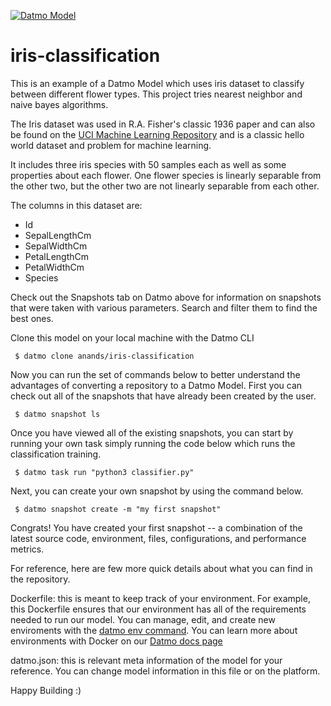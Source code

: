 [![Datmo Model](https://datmo.com/anands/iris-classification/badge.svg)](https://datmo.com/anands/iris-classification)

# iris-classification

This is an example of a Datmo Model which uses iris dataset to classify between different flower types. This project tries nearest neighbor and naive bayes algorithms. 

The Iris dataset was used in R.A. Fisher's classic 1936 paper and can also be found on the [UCI Machine Learning Repository][1] and is a classic hello world dataset and problem for machine learning. 

It includes three iris species with 50 samples each as well as some properties about each flower. One flower species is linearly separable from the other two, but the other two are not linearly separable from each other.

The columns in this dataset are:

 - Id
 - SepalLengthCm
 - SepalWidthCm
 - PetalLengthCm
 - PetalWidthCm
 - Species

  [1]: http://archive.ics.uci.edu/ml/

Check out the Snapshots tab on Datmo above for information on snapshots that were taken with various parameters. Search and filter them to find the best ones.

Clone this model on your local machine with the Datmo CLI

     $ datmo clone anands/iris-classification

Now you can run the set of commands below to better understand the advantages of converting a repository to a Datmo Model. First you can check out all of the snapshots that have already been created by the user.

     $ datmo snapshot ls 

Once you have viewed all of the existing snapshots, you can start by running your own task simply running the code below which runs the classification training. 

     $ datmo task run "python3 classifier.py"
     
Next, you can create your own snapshot by using the command below. 

     $ datmo snapshot create -m "my first snapshot"

Congrats! You have created your first snapshot -- a combination of the latest source code, environment, files, configurations, and performance metrics. 

For reference, here are few more quick details about what you can find in the repository.

Dockerfile: this is meant to keep track of your environment. For example, this Dockerfile ensures that our environment has all of the requirements needed to run our model. You can manage, edit, and create new enviroments with the [datmo env command](https://docs.datmo.com/commands/environment.html).  You can learn more about environments with Docker on our [Datmo docs page](https://docs.datmo.com/guides/creating-your-environment.html)

datmo.json: this is relevant meta information of the model for your reference. You can change model information in this file or on the platform. 

Happy Building :)
